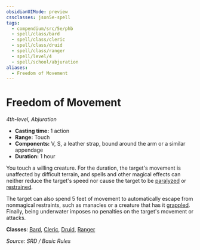```yaml
---
obsidianUIMode: preview
cssclasses: json5e-spell
tags:
  - compendium/src/5e/phb
  - spell/class/bard
  - spell/class/cleric
  - spell/class/druid
  - spell/class/ranger
  - spell/level/4
  - spell/school/abjuration
aliases:
  - Freedom of Movement
---
```

# Freedom of Movement
*4th-level, Abjuration*  

- **Casting time:** 1 action
- **Range:** Touch
- **Components:** V, S, a leather strap, bound around the arm or a similar appendage
- **Duration:** 1 hour

You touch a willing creature. For the duration, the target's movement is unaffected by difficult terrain, and spells and other magical effects can neither reduce the target's speed nor cause the target to be [paralyzed](rules/conditions.md#paralyzed) or [restrained](rules/conditions.md#restrained).

The target can also spend 5 feet of movement to automatically escape from nonmagical restraints, such as manacles or a creature that has it [grappled](rules/conditions.md#grappled). Finally, being underwater imposes no penalties on the target's movement or attacks.

**Classes**: [Bard](bard.md), [Cleric](cleric.md), [Druid](DND%20Markdown/compendium/classes/Druid/druid.md), [Ranger](ranger.md)

*Source: SRD / Basic Rules*
